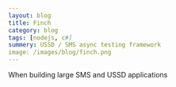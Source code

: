 ```yaml
---
layout: blog
title: Finch
category: blog
tags: [nodejs, c#]  
summery: USSD / SMS async testing framework
image: /images/blog/finch.png
---
```



When building large SMS and USSD applications 

